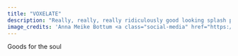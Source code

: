```yaml
---
title: "VOXELATE"
description: "Really, really, really ridiculously good looking splash page for Hugo."
image_credits: 'Anna Meike Bottum <a class="social-media" href="https://www.instagram.com/ambottum/?hl=en"><i class="fa fa-instagram"></i></a><a class="social-media" href="https://twitter.com/BottumAnna"><i class="fa fa-twitter"></i></a><a class="social-media" href="https://www.facebook.com/anna.bottum"><i class="fa fa-facebook"></i></a><a class="social-media" href="../customPages/purpose.html">&nbsp&nbsp&nbsp&nbsp&nbsp&nbsp&nbsp&nbsp&nbsp&nbsp&nbsp&nbsp</a>'
---
```


Goods for the soul
